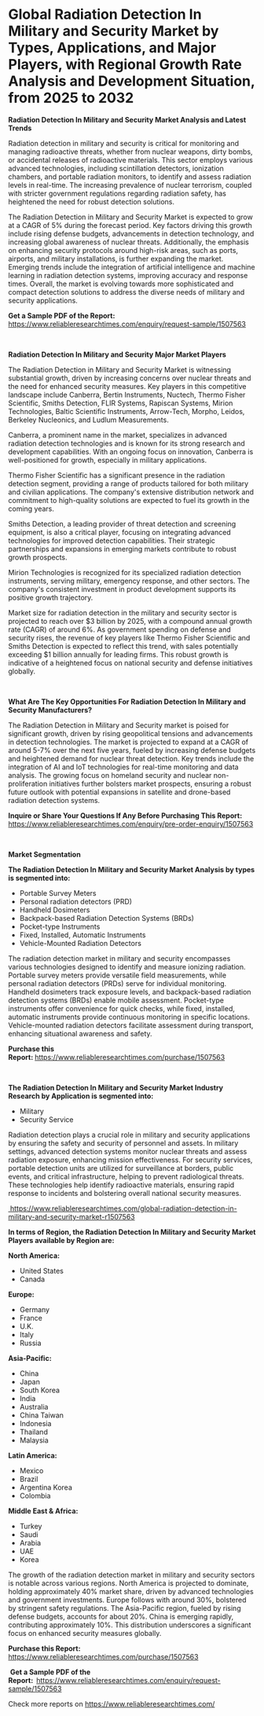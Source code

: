 <p><h1>Global Radiation Detection In Military and Security Market by Types, Applications, and Major Players, with Regional Growth Rate Analysis and Development Situation, from 2025 to 2032</h1></p><p><strong>Radiation Detection In Military and Security Market Analysis and Latest Trends</strong></p>
<p><p>Radiation detection in military and security is critical for monitoring and managing radioactive threats, whether from nuclear weapons, dirty bombs, or accidental releases of radioactive materials. This sector employs various advanced technologies, including scintillation detectors, ionization chambers, and portable radiation monitors, to identify and assess radiation levels in real-time. The increasing prevalence of nuclear terrorism, coupled with stricter government regulations regarding radiation safety, has heightened the need for robust detection solutions. </p><p>The Radiation Detection in Military and Security Market is expected to grow at a CAGR of 5% during the forecast period. Key factors driving this growth include rising defense budgets, advancements in detection technology, and increasing global awareness of nuclear threats. Additionally, the emphasis on enhancing security protocols around high-risk areas, such as ports, airports, and military installations, is further expanding the market. Emerging trends include the integration of artificial intelligence and machine learning in radiation detection systems, improving accuracy and response times. Overall, the market is evolving towards more sophisticated and compact detection solutions to address the diverse needs of military and security applications.</p></p>
<p><strong>Get a Sample PDF of the Report:&nbsp;</strong> <a href="https://www.reliableresearchtimes.com/enquiry/request-sample/1507563?utm_campaign=3565&utm_medium=2&utm_source=Github&utm_content=ia&utm_term=23032025&utm_id=radiation-detection-in-military-and-security">https://www.reliableresearchtimes.com/enquiry/request-sample/1507563</a></p>
<p>&nbsp;</p>
<p><strong>Radiation Detection In Military and Security Major Market Players</strong></p>
<p><p>The Radiation Detection in Military and Security Market is witnessing substantial growth, driven by increasing concerns over nuclear threats and the need for enhanced security measures. Key players in this competitive landscape include Canberra, Bertin Instruments, Nuctech, Thermo Fisher Scientific, Smiths Detection, FLIR Systems, Rapiscan Systems, Mirion Technologies, Baltic Scientific Instruments, Arrow-Tech, Morpho, Leidos, Berkeley Nucleonics, and Ludlum Measurements.</p><p>Canberra, a prominent name in the market, specializes in advanced radiation detection technologies and is known for its strong research and development capabilities. With an ongoing focus on innovation, Canberra is well-positioned for growth, especially in military applications.</p><p>Thermo Fisher Scientific has a significant presence in the radiation detection segment, providing a range of products tailored for both military and civilian applications. The company's extensive distribution network and commitment to high-quality solutions are expected to fuel its growth in the coming years.</p><p>Smiths Detection, a leading provider of threat detection and screening equipment, is also a critical player, focusing on integrating advanced technologies for improved detection capabilities. Their strategic partnerships and expansions in emerging markets contribute to robust growth prospects.</p><p>Mirion Technologies is recognized for its specialized radiation detection instruments, serving military, emergency response, and other sectors. The company's consistent investment in product development supports its positive growth trajectory.</p><p>Market size for radiation detection in the military and security sector is projected to reach over $3 billion by 2025, with a compound annual growth rate (CAGR) of around 6%. As government spending on defense and security rises, the revenue of key players like Thermo Fisher Scientific and Smiths Detection is expected to reflect this trend, with sales potentially exceeding $1 billion annually for leading firms. This robust growth is indicative of a heightened focus on national security and defense initiatives globally.</p></p>
<p>&nbsp;</p>
<p><strong>What Are The Key Opportunities For Radiation Detection In Military and Security Manufacturers?</strong></p>
<p><p>The Radiation Detection in Military and Security market is poised for significant growth, driven by rising geopolitical tensions and advancements in detection technologies. The market is projected to expand at a CAGR of around 5-7% over the next five years, fueled by increasing defense budgets and heightened demand for nuclear threat detection. Key trends include the integration of AI and IoT technologies for real-time monitoring and data analysis. The growing focus on homeland security and nuclear non-proliferation initiatives further bolsters market prospects, ensuring a robust future outlook with potential expansions in satellite and drone-based radiation detection systems.</p></p>
<p><strong>Inquire or Share Your Questions If Any Before Purchasing This Report:</strong> <a href="https://www.reliableresearchtimes.com/enquiry/pre-order-enquiry/1507563?utm_campaign=3565&utm_medium=2&utm_source=Github&utm_content=ia&utm_term=23032025&utm_id=radiation-detection-in-military-and-security">https://www.reliableresearchtimes.com/enquiry/pre-order-enquiry/1507563</a></p>
<p>&nbsp;</p>
<p><strong>Market Segmentation</strong></p>
<p><strong>The Radiation Detection In Military and Security Market Analysis by types is segmented into:</strong></p>
<p><ul><li>Portable Survey Meters</li><li>Personal radiation detectors (PRD)</li><li>Handheld Dosimeters</li><li>Backpack-based Radiation Detection Systems (BRDs)</li><li>Pocket-type Instruments</li><li>Fixed, Installed, Automatic Instruments</li><li>Vehicle-Mounted Radiation Detectors</li></ul></p>
<p><p>The radiation detection market in military and security encompasses various technologies designed to identify and measure ionizing radiation. Portable survey meters provide versatile field measurements, while personal radiation detectors (PRDs) serve for individual monitoring. Handheld dosimeters track exposure levels, and backpack-based radiation detection systems (BRDs) enable mobile assessment. Pocket-type instruments offer convenience for quick checks, while fixed, installed, automatic instruments provide continuous monitoring in specific locations. Vehicle-mounted radiation detectors facilitate assessment during transport, enhancing situational awareness and safety.</p></p>
<p><strong>Purchase this Report:&nbsp;</strong><a href="https://www.reliableresearchtimes.com/purchase/1507563?utm_campaign=3565&utm_medium=2&utm_source=Github&utm_content=ia&utm_term=23032025&utm_id=radiation-detection-in-military-and-security">https://www.reliableresearchtimes.com/purchase/1507563</a></p>
<p>&nbsp;</p>
<p><strong>The Radiation Detection In Military and Security Market Industry Research by Application is segmented into:</strong></p>
<p><ul><li>Military</li><li>Security Service</li></ul></p>
<p><p>Radiation detection plays a crucial role in military and security applications by ensuring the safety and security of personnel and assets. In military settings, advanced detection systems monitor nuclear threats and assess radiation exposure, enhancing mission effectiveness. For security services, portable detection units are utilized for surveillance at borders, public events, and critical infrastructure, helping to prevent radiological threats. These technologies help identify radioactive materials, ensuring rapid response to incidents and bolstering overall national security measures.</p></p>
<p><a href="https://www.reliableresearchtimes.com/global-radiation-detection-in-military-and-security-market-r1507563?utm_campaign=3565&utm_medium=2&utm_source=Github&utm_content=ia&utm_term=23032025&utm_id=radiation-detection-in-military-and-security">&nbsp;https://www.reliableresearchtimes.com/global-radiation-detection-in-military-and-security-market-r1507563</a></p>
<p><strong>In terms of Region, the Radiation Detection In Military and Security Market Players available by Region are:</strong></p>
<p>
    <p> <strong> North America: </strong>
        <ul>
            <li>United States</li>
            <li>Canada</li>
        </ul>
        </p> 
    <p> <strong> Europe: </strong>
        <ul>
            <li>Germany</li>
            <li>France</li>
            <li>U.K.</li>
            <li>Italy</li>
            <li>Russia</li>
        </ul>
        </p> 
    <p> <strong> Asia-Pacific: </strong>
        <ul>
            <li>China</li>
            <li>Japan</li>
            <li>South Korea</li>
            <li>India</li>
            <li>Australia</li>
            <li>China Taiwan</li>
            <li>Indonesia</li>
            <li>Thailand</li>
            <li>Malaysia</li>
        </ul>
        </p> 
    <p> <strong> Latin America: </strong>
        <ul>
            <li>Mexico</li>
            <li>Brazil</li>
            <li>Argentina Korea</li>
            <li>Colombia</li>
        </ul>
        </p> 
    <p> <strong> Middle East & Africa: </strong>
        <ul>
            <li>Turkey</li>
            <li>Saudi</li>
            <li>Arabia</li>
            <li>UAE</li>
            <li>Korea</li>
        </ul>
    </p>
    </p>
<p><p>The growth of the radiation detection market in military and security sectors is notable across various regions. North America is projected to dominate, holding approximately 40% market share, driven by advanced technologies and government investments. Europe follows with around 30%, bolstered by stringent safety regulations. The Asia-Pacific region, fueled by rising defense budgets, accounts for about 20%. China is emerging rapidly, contributing approximately 10%. This distribution underscores a significant focus on enhanced security measures globally.</p></p>
<p><strong>Purchase this Report: </strong><a href="https://www.reliableresearchtimes.com/purchase/1507563?utm_campaign=3565&utm_medium=2&utm_source=Github&utm_content=ia&utm_term=23032025&utm_id=radiation-detection-in-military-and-security">https://www.reliableresearchtimes.com/purchase/1507563</a></p>
<p>&nbsp;<strong>Get a Sample PDF of the Report:&nbsp;&nbsp;</strong><a href="https://www.reliableresearchtimes.com/enquiry/request-sample/1507563?utm_campaign=3565&utm_medium=2&utm_source=Github&utm_content=ia&utm_term=23032025&utm_id=radiation-detection-in-military-and-security">https://www.reliableresearchtimes.com/enquiry/request-sample/1507563</a></p>
<p><strong></strong></p>
<p>Check more reports on <a href="https://www.reliableresearchtimes.com/?utm_campaign=3565&utm_medium=2&utm_source=Github&utm_content=ia&utm_term=23032025&utm_id=radiation-detection-in-military-and-security">https://www.reliableresearchtimes.com/</a></p>